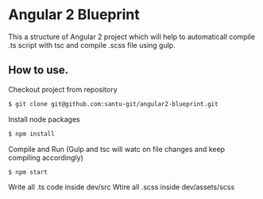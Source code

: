 Angular 2 Blueprint
=====================

This a structure of Angular 2 project which will help to automaticall compile .ts script with tsc and compile .scss file using gulp.



## How to use.

Checkout project from repository

```bash
$ git clone git@github.com:santu-git/angular2-blueprint.git
```

Install node packages

```bash
$ npm install
```

Compile and Run (Gulp and tsc will watc on file changes and keep compiling accordingly)
```bash
$ npm start
```

Write all .ts code inside dev/src
Wtire all .scss inside dev/assets/scss



